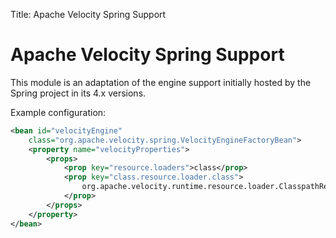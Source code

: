 Title: Apache Velocity Spring Support

# Apache Velocity Spring Support

This module is an adaptation of the engine support initially hosted by the Spring project in its 4.x versions.

Example configuration:

```xml
<bean id="velocityEngine"
    class="org.apache.velocity.spring.VelocityEngineFactoryBean">
    <property name="velocityProperties">
        <props>
            <prop key="resource.loaders">class</prop>
            <prop key="class.resource.loader.class">
                org.apache.velocity.runtime.resource.loader.ClasspathResourceLoader
            </prop>
        </props>
    </property>
</bean>
```

